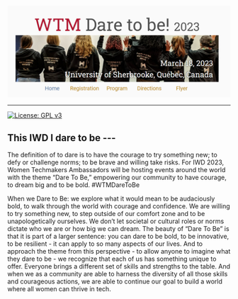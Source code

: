 [![Screenshot of the Website](https://raw.githubusercontent.com/GDG-Cloud-Sherbrooke-WTM/GDG-Cloud-Sherbrooke-WTM.github.io/master/assets/screenshot.png)](https://gdg-cloud-sherbrooke-wtm.github.io/)

---

[![License: GPL v3](https://img.shields.io/badge/License-GPLv3-blue.svg)](https://www.gnu.org/licenses/gpl-3.0)

## This IWD I dare to be ---

The definition of to dare is to have the courage to try something new; to defy or challenge norms; to be brave and willing take risks. For IWD 2023, Women Techmakers Ambassadors will be hosting events around the world with the theme “Dare To Be,” empowering our community to have courage, to dream big and to be bold. #WTMDareToBe


When we Dare to Be: we explore what it would mean to be audaciously bold, to walk through the world with courage and confidence. We are willing to try something new, to step outside of our comfort zone and to be unapologetically ourselves. We don’t let societal or cultural roles or norms dictate who we are or how big we can dream.
The beauty of “Dare To Be” is that it is part of a larger sentence: you can dare to be bold, to be innovative, to be resilient - it can apply to so many aspects of our lives. And to approach the theme from this perspective - to allow anyone to imagine what they dare to be - we recognize that each of us has something unique to offer. Everyone brings a different set of skills and strengths to the table. And when we as a community are able to harness the diversity of all those skills and courageous actions, we are able to continue our goal to build a world where all women can thrive in tech.

